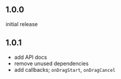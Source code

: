 ## 1.0.0

initial release

## 1.0.1

- add API docs
- remove unused dependencies
- add callbacks; `onDragStart`, `onDragCancel`
